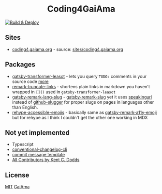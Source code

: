 <!-- <h1 align="center"><a href="https://coding4.gaiama.org" title="GaiAma.org">Coding4.GaiAma.org</a></h1> -->
<h1 align="center">Coding4GaiAma</h1>

[![Build & Deploy](https://github.com/GaiAma/Coding4GaiAma/workflows/Build%20&%20Deploy/badge.svg)](https://github.com/GaiAma/Coding4GaiAma/actions/)

## Sites

- [coding4.gaiama.org](https://coding4.gaiama.org) - source: [sites/coding4.gaiama.org](sites/coding4.gaiama.org)

## Packages

- [gatsby-transformer-leasot](packages/gatsby-transformer-leasot) - lets you query `TODO:` comments in your source code [more](#roadmap)
- [remark-truncate-links](packages/remark-truncate-links) - shortens plain links in markdown you haven't wrapped in `[]()` used in `gatsby-transformer-leasot`
- [gatsby-remark-lang-slug](packages/gatsby-remark-lang-slug) - [gatsby-remark-slug](https://www.npmjs.com/package/gatsby-remark-slug) yet it uses [speakingurl](https://github.com/pid/speakingurl) instead of [github-slugger](https://github.com/Flet/github-slugger) for proper slugs on pages in languages other than English.
- [rehype-accessible-emojis](packages/rehype-accessible-emojis) - basically same as [gatsby-remark-a11y-emoji](https://github.com/florianeckerstorfer/gatsby-remark-a11y-emoji) but for rehype as I think I couldn't get the other one working in MDX

## Not yet implemented

- Typescript
- [conventional-changelog-cli](https://github.com/conventional-changelog/conventional-changelog)
- [commit message template](.github/commit_template)
- [All Contributors by Kent C. Dodds](https://github.com/kentcdodds/all-contributors)

## License

[MIT](LICENSE) [GaiAma](https://www.gaiama.org)
